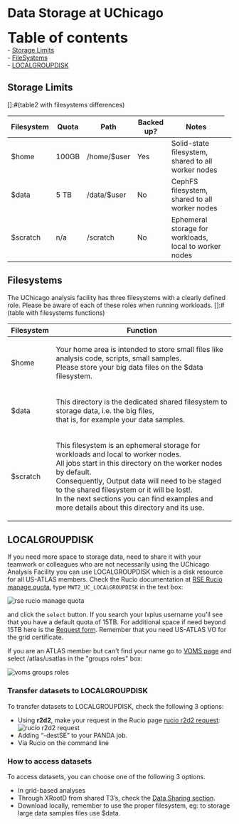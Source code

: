 # Data Storage at UChicago

  <!--<big>**Table of contents**</big>-->

<font size="6">**Table of contents**</font> <br> -
[Storage Limits](#storage-limits) <br> - [FileSystems](#filesystems) <br> -
[LOCALGROUPDISK](#localgroupdisk)

<!--+ [-](#-)-->

## Storage Limits

[]:#(table2 with filesystems differences)

<table>
<thead>
<tr>
<th>Filesystem</th>
<th>Quota</th>
<th>Path</th>
<th>Backed up?</th>
<th>Notes</th>
</tr>
</thead>
<tbody>
<tr>
<td>$home</td>
<td>100GB</td>
<td>/home/$user </td>
<td>Yes</td>
<td>Solid-state filesystem, shared to all worker nodes</td>
</tr>
<tr>
<td>$data</td>
<td> 5 TB </td>
<td>/data/$user  </td>
<td>No</td>
<td>CephFS filesystem, shared to all worker nodes</td>
</tr>
<tr>
<td>$scratch</td>
<td>n/a  </td>
<td>/scratch</td>
<td>No </td>
<td>Ephemeral storage for workloads, local to worker nodes</td>
<td>
</tr>
</tbody>
</table>

## Filesystems

The UChicago analysis facility has three filesystems with a clearly defined
role. Please be aware of each of these roles when running workloads. []:#(table
with filesystems functions)

<table>
<thead>
<tr>
<th>Filesystem</th>
<th>Function</th>
</tr>
</thead>
<tbody>
<tr>
<td>$home</td>
<td><p>Your home area is intended to store small files like analysis code, scripts, small samples.
<br>Please store your big data files on the $data filesystem. </td></p>
</tr>
<tr>
<td>$data</td>
<td><p>This directory is the dedicated shared filesystem to storage data, i.e. the big files, <br>that is, for example your data samples.</td></p>
</tr>
<tr>
<td>$scratch</td>
<td>
<p>This filesystem is an ephemeral storage for workloads and local to worker nodes.
<br> All jobs start in this directory on the worker nodes by default.
<br>Consequently, Output data will need to be staged to the shared filesystem or it will be lost!.
<br> In the next sections you can find examples and more details about this directory and its use.
</p>
</tbody>
</table>

## LOCALGROUPDISK

If you need more space to storage data, need to share it with your teamwork or
colleagues who are not necessarily using the UChicago Analysis Facility you can
use LOCALGROUPDISK which is a disk resource for all US-ATLAS members. Check the
Rucio documentation at
[RSE Rucio manage quota](https://rucio-ui.cern.ch/r2d2/manage_quota), type
`MWT2_UC_LOCALGROUPDISK` in the text box:

![rse rucio manage quota](uc_rucio_localgroupdisk.png)

and click the `select` button. If you search your lxplus username you'll see
that you have a default quota of 15TB. For additional space if need beyond 15TB
here is the
[Request form](https://atlas-lgdm.cern.ch/LocalDisk_Usage/USER/RequestFormUsage/).
Remember that you need US-ATLAS VO for the grid certificate.

If you are an ATLAS member but can't find your name go to
[VOMS page](https://lcg-voms2.cern.ch:8443/voms/atlas/user/home.action) and
select /atlas/usatlas in the "groups roles" box:

![voms groups roles](uc_vo_roles.png)

### Transfer datasets to LOCALGROUPDISK

To transfer datasets to LOCALGROUPDISK, check the following 3 options:

- Using **r2d2**, make your request in the Rucio page
  [rucio r2d2 request](https://rucio-ui.cern.ch/r2d2/request):
  ![rucio r2d2 request](uc_r2d2_request.png)
- Adding “-destSE” to your PANDA job.
- Via Rucio on the command line

### How to access datasets

To access datasets, you can choose one of the following 3 options.

- In grid-based analyses
- Through XRootD from shared T3’s, check the
  [Data Sharing section](http://127.0.0.1:8000/doma/DataSharing/).
- Download locally, remember to use the proper filesystem, eg: to storage large
  data samples files use $data.

